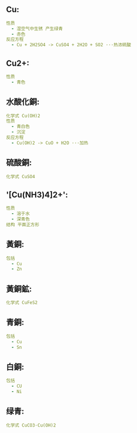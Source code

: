 ## Cu:

```yaml
性质
  - 湿空气中生锈 产生绿青
  - 赤色
反应方程
  - Cu + 2H2SO4 -> CuSO4 + 2H2O + SO2 ···热浓硫酸

```

## Cu2+:

```yaml
性质
  - 青色

```

## 水酸化銅:

```yaml
化学式 Cu(OH)2
性质
  - 青白色
  - 沉淀
反应方程
  - Cu(OH)2 -> CuO + H2O ···加热

```

## 硫酸銅:

```yaml
化学式 CuSO4

```

## '[Cu(NH3)4]2+':

```yaml
性质
  - 溶于水
  - 深青色
结构 平面正方形

```

## 黃銅:

```yaml
包括
  - Cu
  - Zn

```

## 黃銅鉱:

```yaml
化学式 CuFeS2

```

## 青銅:

```yaml
包括
  - Cu
  - Sn

```

## 白銅:

```yaml
包括
  - CU
  - Ni

```

## 绿青:

```yaml
化学式 CuCO3·Cu(OH)2
```